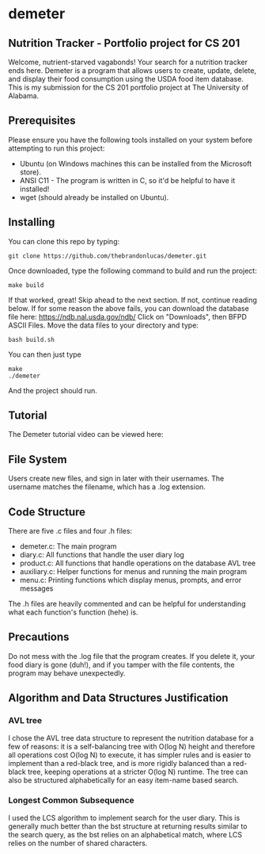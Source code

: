# demeter
## Nutrition Tracker - Portfolio project for CS 201
Welcome, nutrient-starved vagabonds! Your search for a nutrition tracker ends here. Demeter is a program that allows users to create, update, delete, and display their food consumption using the USDA food item database. This is my submission for the CS 201 portfolio project at The University of Alabama.  

## Prerequisites 
Please ensure you have the following tools installed on your system before attempting to run this project: 
- Ubuntu (on Windows machines this can be installed from the Microsoft store). 
- ANSI C11 - The program is written in C, so it'd be helpful to have it installed!
- wget (should already be installed on Ubuntu). 

## Installing
You can clone this repo by typing: 
```
git clone https://github.com/thebrandonlucas/demeter.git
```
Once downloaded, type the following command to build and run the project: 
```
make build
```
If that worked, great! Skip ahead to the next section. If not, continue reading below. 
If for some reason the above fails, you can download the database file here: https://ndb.nal.usda.gov/ndb/
Click on "Downloads", then BFPD ASCII Files. Move the data files to your directory and type: 
```
bash build.sh
```
You can then just type
```
make
./demeter
```
And the project should run. 

## Tutorial
The Demeter tutorial video can be viewed here: 

## File System
Users create new files, and sign in later with their usernames. The username matches the filename, which has a .log extension. 

## Code Structure
There are five .c files and four .h files: 
- demeter.c: The main program
- diary.c: All functions that handle the user diary log
- product.c: All functions that handle operations on the database AVL tree
- auxiliary.c: Helper functions for menus and running the main program
- menu.c: Printing functions which display menus, prompts, and error messages

The .h files are heavily commented and can be helpful for understanding what each function's function (hehe) is. 

## Precautions
Do not mess with the .log file that the program creates. If you delete it, your food diary is gone (duh!), and if you tamper with the file contents, the program may behave unexpectedly. 

## Algorithm and Data Structures Justification
### AVL tree
I chose the AVL tree data structure to represent the nutrition database for a few of reasons: it is a self-balancing tree with O(log N) height and therefore all operations cost O(log N) to execute, it has simpler rules and is easier to implement than a red-black tree, and is more rigidly balanced than a red-black tree, keeping operations at a stricter O(log N) runtime. The tree can also be structured alphabetically for an easy item-name based search. 

### Longest Common Subsequence
I used the LCS algorithm to implement search for the user diary. This is generally much better than the bst structure at returning results similar to the search query, as the bst relies on an alphabetical match, where LCS relies on the number of shared characters. 
